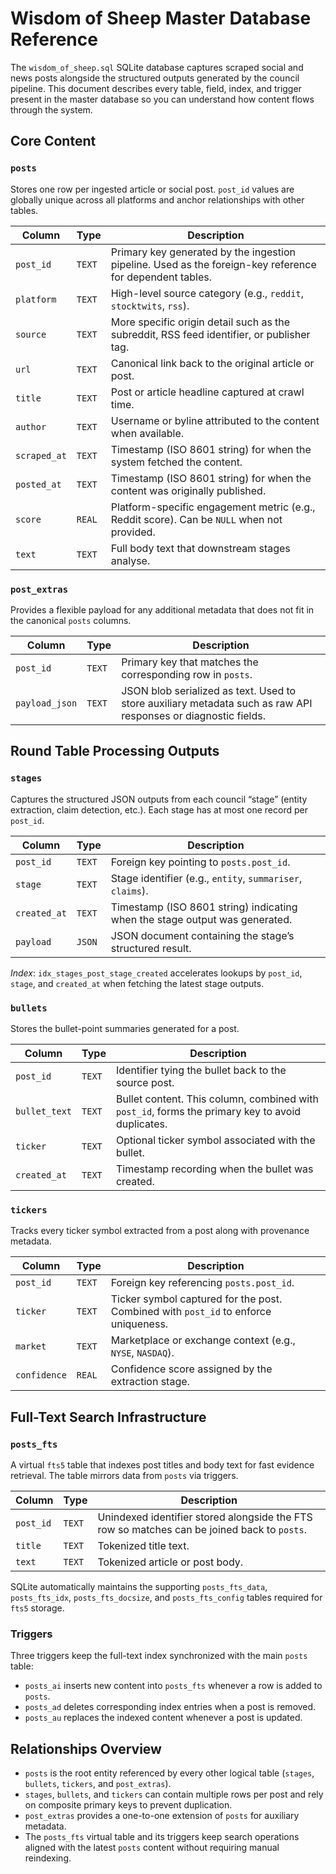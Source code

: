 # Wisdom of Sheep Master Database Reference

The `wisdom_of_sheep.sql` SQLite database captures scraped social and news posts alongside the structured outputs generated by the council pipeline. This document describes every table, field, index, and trigger present in the master database so you can understand how content flows through the system.

## Core Content

### `posts`
Stores one row per ingested article or social post. `post_id` values are globally unique across all platforms and anchor relationships with other tables.

| Column | Type | Description |
| --- | --- | --- |
| `post_id` | `TEXT` | Primary key generated by the ingestion pipeline. Used as the foreign-key reference for dependent tables. |
| `platform` | `TEXT` | High-level source category (e.g., `reddit`, `stocktwits`, `rss`). |
| `source` | `TEXT` | More specific origin detail such as the subreddit, RSS feed identifier, or publisher tag. |
| `url` | `TEXT` | Canonical link back to the original article or post. |
| `title` | `TEXT` | Post or article headline captured at crawl time. |
| `author` | `TEXT` | Username or byline attributed to the content when available. |
| `scraped_at` | `TEXT` | Timestamp (ISO 8601 string) for when the system fetched the content. |
| `posted_at` | `TEXT` | Timestamp (ISO 8601 string) for when the content was originally published. |
| `score` | `REAL` | Platform-specific engagement metric (e.g., Reddit score). Can be `NULL` when not provided. |
| `text` | `TEXT` | Full body text that downstream stages analyse. |

### `post_extras`
Provides a flexible payload for any additional metadata that does not fit in the canonical `posts` columns.

| Column | Type | Description |
| --- | --- | --- |
| `post_id` | `TEXT` | Primary key that matches the corresponding row in `posts`. |
| `payload_json` | `TEXT` | JSON blob serialized as text. Used to store auxiliary metadata such as raw API responses or diagnostic fields. |

## Round Table Processing Outputs

### `stages`
Captures the structured JSON outputs from each council “stage” (entity extraction, claim detection, etc.). Each stage has at most one record per `post_id`.

| Column | Type | Description |
| --- | --- | --- |
| `post_id` | `TEXT` | Foreign key pointing to `posts.post_id`. |
| `stage` | `TEXT` | Stage identifier (e.g., `entity`, `summariser`, `claims`). |
| `created_at` | `TEXT` | Timestamp (ISO 8601 string) indicating when the stage output was generated. |
| `payload` | `JSON` | JSON document containing the stage’s structured result. |

*Index*: `idx_stages_post_stage_created` accelerates lookups by `post_id`, `stage`, and `created_at` when fetching the latest stage outputs.

### `bullets`
Stores the bullet-point summaries generated for a post.

| Column | Type | Description |
| --- | --- | --- |
| `post_id` | `TEXT` | Identifier tying the bullet back to the source post. |
| `bullet_text` | `TEXT` | Bullet content. This column, combined with `post_id`, forms the primary key to avoid duplicates. |
| `ticker` | `TEXT` | Optional ticker symbol associated with the bullet. |
| `created_at` | `TEXT` | Timestamp recording when the bullet was created. |

### `tickers`
Tracks every ticker symbol extracted from a post along with provenance metadata.

| Column | Type | Description |
| --- | --- | --- |
| `post_id` | `TEXT` | Foreign key referencing `posts.post_id`. |
| `ticker` | `TEXT` | Ticker symbol captured for the post. Combined with `post_id` to enforce uniqueness. |
| `market` | `TEXT` | Marketplace or exchange context (e.g., `NYSE`, `NASDAQ`). |
| `confidence` | `REAL` | Confidence score assigned by the extraction stage. |

## Full-Text Search Infrastructure

### `posts_fts`
A virtual `fts5` table that indexes post titles and body text for fast evidence retrieval. The table mirrors data from `posts` via triggers.

| Column | Type | Description |
| --- | --- | --- |
| `post_id` | `TEXT` | Unindexed identifier stored alongside the FTS row so matches can be joined back to `posts`. |
| `title` | `TEXT` | Tokenized title text. |
| `text` | `TEXT` | Tokenized article or post body. |

SQLite automatically maintains the supporting `posts_fts_data`, `posts_fts_idx`, `posts_fts_docsize`, and `posts_fts_config` tables required for `fts5` storage.

### Triggers
Three triggers keep the full-text index synchronized with the main `posts` table:

* `posts_ai` inserts new content into `posts_fts` whenever a row is added to `posts`.
* `posts_ad` deletes corresponding index entries when a post is removed.
* `posts_au` replaces the indexed content whenever a post is updated.

## Relationships Overview

* `posts` is the root entity referenced by every other logical table (`stages`, `bullets`, `tickers`, and `post_extras`).
* `stages`, `bullets`, and `tickers` can contain multiple rows per post and rely on composite primary keys to prevent duplication.
* `post_extras` provides a one-to-one extension of `posts` for auxiliary metadata.
* The `posts_fts` virtual table and its triggers keep search operations aligned with the latest `posts` content without requiring manual reindexing.
